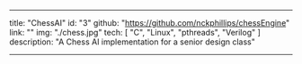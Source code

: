 ---

title: "ChessAI"
id: "3"
github: "https://github.com/nckphillips/chessEngine"
link: ""
img: "./chess.jpg"
tech: [ "C", "Linux", "pthreads", "Verilog" ]
description: "A Chess AI implementation for a senior design class"

---